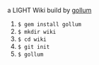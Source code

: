 a LIGHT Wiki build by [gollum](https://github.com/github/gollum)

1. `$ gem install gollum`
2. `$ mkdir wiki`
3. `$ cd wiki`
4. `$ git init`
5. `$ gollum`